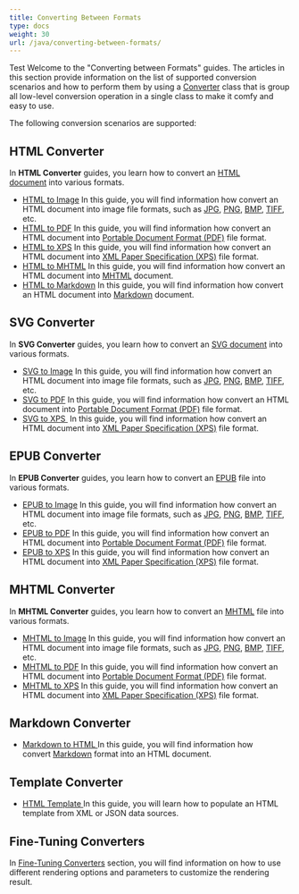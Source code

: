 ```yaml
---
title: Converting Between Formats
type: docs
weight: 30
url: /java/converting-between-formats/
---
```

Test Welcome to the "Converting between Formats" guides. The articles in this section provide information on the list of supported conversion scenarios and how to perform them by using a [Converter](https://apireference.aspose.com/html/java/com.aspose.html/package-frame) class that is group all low-level conversion operation in a single class to make it comfy and easy to use.

The following conversion scenarios are supported:

## **HTML Converter**

In **HTML Converter** guides, you learn how to convert an [HTML document](https://apireference.aspose.com/html/java/com.aspose.html/HTMLDocument) into various formats.

* [HTML to Image](/html/java/html-to-image-conversion/)
  In this guide, you will find information how convert an HTML document into image file formats, such as [JPG](https://en.wikipedia.org/wiki/Image_file_formats#JPEG/JFIF), [PNG](https://en.wikipedia.org/wiki/Image_file_formats#PNG), [BMP](https://en.wikipedia.org/wiki/Image_file_formats#BMP), [TIFF](https://en.wikipedia.org/wiki/Image_file_formats#TIFF), etc.
* [HTML to PDF](/html/java/html-to-pdf-conversion/)
  In this guide, you will find information how convert an HTML document into [Portable Document Format (PDF)](https://en.wikipedia.org/wiki/PDF) file format.
* [HTML to XPS](/html/java/html-to-xps-conversion/)
  In this guide, you will find information how convert an HTML document into [XML Paper Specification (XPS)](https://en.wikipedia.org/wiki/Open_XML_Paper_Specification) file format.
* [HTML to MHTML](/html/java/html-to-mhtml-conversion/)
  In this guide, you will find information how convert an HTML document into [MHTML](https://en.wikipedia.org/wiki/MHTML) document.
* [HTML to Markdown](/html/java/html-to-markdown-conversion/)
  In this guide, you will find information how convert an HTML document into [Markdown](https://en.wikipedia.org/wiki/Markdown) document.

## **SVG Converter**

In **SVG Converter** guides, you learn how to convert an [SVG document](https://apireference.aspose.com/html/java/com.aspose.html.dom.svg/SVGDocument) into various formats.

* [SVG to Image](/html/java/svg-to-image-conversion/)
  In this guide, you will find information how convert an HTML document into image file formats, such as [JPG](https://en.wikipedia.org/wiki/Image_file_formats#JPEG/JFIF), [PNG](https://en.wikipedia.org/wiki/Image_file_formats#PNG), [BMP](https://en.wikipedia.org/wiki/Image_file_formats#BMP), [TIFF](https://en.wikipedia.org/wiki/Image_file_formats#TIFF), etc.
* [SVG to PDF](/html/java/svg-to-pdf-conversion/)
  In this guide, you will find information how convert an HTML document into [Portable Document Format (PDF)](https://en.wikipedia.org/wiki/PDF) file format.
* [SVG to XPS ](/html/java/svg-to-xps-conversion/)
  In this guide, you will find information how convert an HTML document into [XML Paper Specification (XPS)](https://en.wikipedia.org/wiki/Open_XML_Paper_Specification) file format.

## **EPUB Converter**

In **EPUB Converter** guides, you learn how to convert an [EPUB](https://en.wikipedia.org/wiki/EPUB) file into various formats.

* [EPUB to Image](/html/java/epub-to-image-conversion/)
  In this guide, you will find information how convert an HTML document into image file formats, such as [JPG](https://en.wikipedia.org/wiki/Image_file_formats#JPEG/JFIF), [PNG](https://en.wikipedia.org/wiki/Image_file_formats#PNG), [BMP](https://en.wikipedia.org/wiki/Image_file_formats#BMP), [TIFF](https://en.wikipedia.org/wiki/Image_file_formats#TIFF), etc.
* [EPUB to PDF](/html/java/epub-to-pdf-conversion/)
  In this guide, you will find information how convert an HTML document into [Portable Document Format (PDF)](https://en.wikipedia.org/wiki/PDF) file format.
* [EPUB to XPS](/html/java/epub-to-xps-conversion/)
  In this guide, you will find information how convert an HTML document into [XML Paper Specification (XPS)](https://en.wikipedia.org/wiki/Open_XML_Paper_Specification) file format.

## **MHTML Converter**

In **MHTML Converter** guides, you learn how to convert an [MHTML](https://en.wikipedia.org/wiki/MHTML) file into various formats.

* [MHTML to Image](/html/java/mhtml-to-image-conversion/)
  In this guide, you will find information how convert an HTML document into image file formats, such as [JPG](https://en.wikipedia.org/wiki/Image_file_formats#JPEG/JFIF), [PNG](https://en.wikipedia.org/wiki/Image_file_formats#PNG), [BMP](https://en.wikipedia.org/wiki/Image_file_formats#BMP), [TIFF](https://en.wikipedia.org/wiki/Image_file_formats#TIFF), etc.
* [MHTML to PDF](/html/java/mhtml-to-pdf-conversion/)
  In this guide, you will find information how convert an HTML document into [Portable Document Format (PDF)](https://en.wikipedia.org/wiki/PDF) file format.
* [MHTML to XPS](/html/java/mhtml-to-xps-conversion/)
  In this guide, you will find information how convert an HTML document into [XML Paper Specification (XPS)](https://en.wikipedia.org/wiki/Open_XML_Paper_Specification) file format.

## **Markdown Converter**

* [Markdown to HTML
  ](/html/java/markdown-to-html-conversion/)In this guide, you will find information how convert [Markdown](https://en.wikipedia.org/wiki/Markdown) format into an HTML document.

## **Template Converter**

* [HTML Template
  ](/html/java/html-template/)In this guide, you will learn how to populate an HTML template from XML or JSON data sources.

## **Fine-Tuning Converters**

In [Fine-Tuning Converters](/html/java/fine-tuning-converters/) section, you will find information on how to use different rendering options and parameters to customize the rendering result.